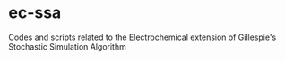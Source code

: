 # ec-ssa
Codes and scripts related to the Electrochemical extension of Gillespie's Stochastic Simulation Algorithm
